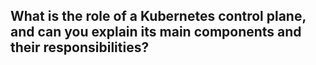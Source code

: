 ## What is the role of a Kubernetes control plane, and can you explain its main components and their responsibilities?
